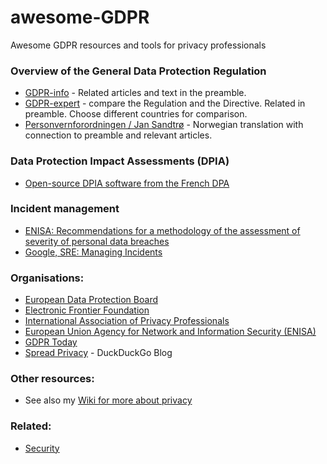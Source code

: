 # awesome-GDPR
Awesome GDPR resources and tools for privacy professionals

### Overview of the General Data Protection Regulation
  * [GDPR-info](https://gdpr-info.eu/) - Related articles and text in the preamble.
  * [GDPR-expert](https://www.gdpr-expert.com/home.html?mid=5) - compare the Regulation and the Directive. Related in preamble. Choose different countries for comparison.
  * [Personvernforordningen / Jan Sandtrø](https://www.sandtro.no/gdpr/) - Norwegian translation with connection to preamble and relevant articles.
  
### Data Protection Impact Assessments (DPIA)
  * [Open-source DPIA software from the French DPA](https://www.cnil.fr/en/open-source-pia-software-helps-carry-out-data-protection-impact-assesment)
  
### Incident management
  * [ENISA: Recommendations for a methodology of the assessment of severity of personal data breaches](https://www.enisa.europa.eu/publications/dbn-severity)
  * [Google, SRE: Managing Incidents](https://landing.google.com/sre/sre-book/chapters/managing-incidents/)
  
### Organisations:
  * [European Data Protection Board](https://edpb.europa.eu/)
  * [Electronic Frontier Foundation](https://www.eff.org/)
  * [International Association of Privacy Professionals](https://iapp.org/)
  * [European Union Agency for Network and Information Security (ENISA)](https://www.enisa.europa.eu/)
  * [GDPR Today](https://www.gdprtoday.org/)
  * [Spread Privacy](https://spreadprivacy.com/) - DuckDuckGo Blog

### Other resources:
  * See also my [Wiki for more about privacy](https://hwiki.bakke.be/privacy)
  
### Related:
  * [Security](https://app.gitbook.com/@bakke92/s/hwiki/security)
